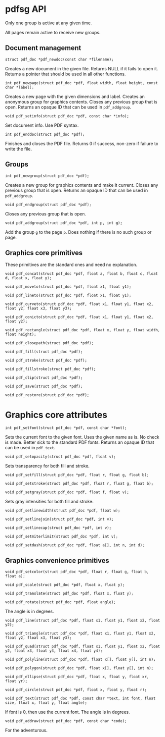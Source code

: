 # pdfsg API

Only one group is active at any given time.

All pages remain active to receive new groups.

## Document management
```
struct pdf_doc *pdf_newdoc(const char *filename);
```
Creates a new document in the given file.
Returns NULL if it fails to open it.
Returns a pointer that should be used in all other functions.


```
int pdf_newpage(struct pdf_doc *pdf, float width, float height, const char *label);
```
Creates a new page with the given dimensions and label.
Creates an anonymous group for graphics contents.
Closes any previous group that is open.
Returns an opaque ID that can be used in `pdf_addgroup`.

```
void pdf_setinfo(struct pdf_doc *pdf, const char *info);
```
Set document info. Use PDF syntax.

```
int pdf_enddoc(struct pdf_doc *pdf);
```
Finishes and closes the PDF file.
Returns 0 if success, non-zero if failure to write the file.

## Groups

```
int pdf_newgroup(struct pdf_doc *pdf);
```
Creates a new group for graphics contents and make it current.
Closes any previous group that is open.
Returns an opaque ID that can be used in `pdf_addgroup`.

```
void pdf_endgroup(struct pdf_doc *pdf);
```
Closes any previous group that is open.

```
void pdf_addgroup(struct pdf_doc *pdf, int p, int g);
```
Add the group `g` to the page `p`. Does nothing if there is no such group or page.

## Graphics core primitives
These primitives are the standard ones and need no explanation.

```
void pdf_concat(struct pdf_doc *pdf, float a, float b, float c, float d, float x, float y);
```

```
void pdf_moveto(struct pdf_doc *pdf, float x1, float y1);
```

```
void pdf_lineto(struct pdf_doc *pdf, float x1, float y1);
```

```
void pdf_curveto(struct pdf_doc *pdf, float x1, float y1, float x2, float y2, float x3, float y3);
```

```
void pdf_conicto(struct pdf_doc *pdf, float x1, float y1, float x2, float y2);
```

```
void pdf_rectangle(struct pdf_doc *pdf, float x, float y, float width, float height);
```

```
void pdf_closepath(struct pdf_doc *pdf);
```

```
void pdf_fill(struct pdf_doc *pdf);
```

```
void pdf_stroke(struct pdf_doc *pdf);
```

```
void pdf_fillstroke(struct pdf_doc *pdf);
```

```
void pdf_clip(struct pdf_doc *pdf);
```

```
void pdf_save(struct pdf_doc *pdf);
```

```
void pdf_restore(struct pdf_doc *pdf);
```

# Graphics core attributes

```
int pdf_setfont(struct pdf_doc *pdf, const char *font);
```
Sets the current font to the given font.
Uses the given name as is. No check is made. Better sick to the standard PDF fonts.
Returns an opaque ID that can be used in `pdf_text`.

```
void pdf_setopacity(struct pdf_doc *pdf, float v);
```
Sets transparency for both fill and stroke.

```
void pdf_setfill(struct pdf_doc *pdf, float r, float g, float b);
```

```
void pdf_setstroke(struct pdf_doc *pdf, float r, float g, float b);
```

```
void pdf_setgray(struct pdf_doc *pdf, float f, float v);
```
Sets gray intensities for both fill and stroke.

```
void pdf_setlinewidth(struct pdf_doc *pdf, float w);
```

```
void pdf_setlinejoin(struct pdf_doc *pdf, int v);
```

```
void pdf_setlinecap(struct pdf_doc *pdf, int v);
```

```
void pdf_setmiterlimit(struct pdf_doc *pdf, int v);
```

```
void pdf_setdash(struct pdf_doc *pdf, float a[], int n, int d);
```

## Graphics convenience primitives

```
void pdf_setcolor(struct pdf_doc *pdf, float r, float g, float b, float a);
```

```
void pdf_scale(struct pdf_doc *pdf, float x, float y);
```

```
void pdf_translate(struct pdf_doc *pdf, float x, float y);
```

```
void pdf_rotate(struct pdf_doc *pdf, float angle);
```
The angle is in degrees.

```
void pdf_line(struct pdf_doc *pdf, float x1, float y1, float x2, float y2);
```

```
void pdf_triangle(struct pdf_doc *pdf, float x1, float y1, float x2, float y2, float x3, float y3);
```

```
void pdf_quad(struct pdf_doc *pdf, float x1, float y1, float x2, float y2, float x3, float y3, float x4, float y4);
```

```
void pdf_polyline(struct pdf_doc *pdf, float x[], float y[], int n);
```

```
void pdf_polygon(struct pdf_doc *pdf, float x[], float y[], int n);
```

```
void pdf_ellipse(struct pdf_doc *pdf, float x, float y, float xr, float yr);
```

```
void pdf_circle(struct pdf_doc *pdf, float x, float y, float r);
```

```
void pdf_text(struct pdf_doc *pdf, const char *text, int font, float size, float x, float y, float angle);
```
If font is 0, then use the current font.
The angle is in degrees.

```
void pdf_addraw(struct pdf_doc *pdf, const char *code);
```
For the adventurous.

